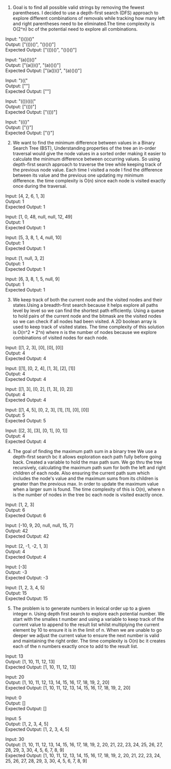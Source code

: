 1. Goal is to find all possible valid strings by removing the fewest parentheses. I decided to use a depth-first search (DFS) approach to explore different combinations of removals while tracking how many left and right parentheses need to be eliminated.The time complexity is O(2^n) bc of the potential need to explore all combinations. 

Input: "()())()"  
Output: \["(())()", "()()()"\]  
Expected Output: \["(())()", "()()()"\]

Input: "(a)())()"  
Output: \["(a())()", "(a)()()"\]  
Expected Output: \["(a())()", "(a)()()"\]

Input: ")(("  
Output: \[""\]  
Expected Output: \[""\]

Input: "(())(((("  
Output: \["(())"\]  
Expected Output: \["(())"\]

Input: "((()"  
Output: \["()"\]  
Expected Output: \["()"\]

2. We want to find the minimum difference between values in a Binary Search Tree (BST), Understanding properties of the tree an in-order traversal would give the node values in a sorted order making it easier to calculate the minimum difference between occurring values. So using depth-first search approach to traverse the tree while keeping track of the previous node value. Each time I visited a node I find the difference between its value and the previous one updating my minimum difference. the time complexity is O(n) since each node is visited exactly once during the traversal.   
   

Input: \[4, 2, 6, 1, 3\]  
Output: 1  
Expected Output: 1

Input: \[1, 0, 48, null, null, 12, 49\]  
Output: 1  
Expected Output: 1

Input: \[5, 3, 8, 1, 4, null, 10\]  
Output: 1  
Expected Output: 1

Input: \[1, null, 3, 2\]  
Output: 1  
Expected Output: 1

Input: \[6, 3, 8, 1, 5, null, 9\]  
Output: 1  
Expected Output: 1

3. We keep track of both the current node and the visited nodes and their states.Using a breadth-first search because it helps explore all paths level by level so we can find the shortest path efficiently. Using a queue to hold pairs of the current node and the bitmask are the visited nodes so we can check if all nodes had been visited. A 2D boolean array is used to keep track of visited states. The time complexity of this solution is O(n^2 \* 2^n) where n is the number of nodes because we explore combinations of visited nodes for each node.

Input: \[\[1, 2, 3\], \[0\], \[0\], \[0\]\]  
Output: 4  
Expected Output: 4

Input: \[\[1\], \[0, 2, 4\], \[1, 3\], \[2\], \[1\]\]  
Output: 4  
Expected Output: 4

Input: \[\[1, 3\], \[0, 2\], \[1, 3\], \[0, 2\]\]  
Output: 4  
Expected Output: 4

Input: \[\[1, 4, 5\], \[0, 2, 3\], \[1\], \[1\], \[0\], \[0\]\]  
Output: 5  
Expected Output: 5

Input: \[\[2, 3\], \[3\], \[0, 1\], \[0, 1\]\]  
Output: 4  
Expected Output: 4

4. The goal of finding the maximum path sum in a binary tree We use a depth-first search bc it allows exploration each path fully before going back. Created a variable to hold the max path sum. We go thru the tree recursively, calculating the maximum path sum for both the left and right children of each node. Also ensuring the current path sum which includes the node's value and the maximum sums from its children is greater than the previous max.  In order to update the maximum value when a larger sum is found. The time complexity of this is O(n), where n is the number of nodes in the tree bc each node is visited exactly once.   
   

Input: \[1, 2, 3\]  
Output: 6  
Expected Output: 6

Input: \[-10, 9, 20, null, null, 15, 7\]  
Output: 42  
Expected Output: 42

Input: \[2, \-1, \-2, 1, 3\]  
Output: 4  
Expected Output: 4

Input: \[-3\]  
Output: \-3  
Expected Output: \-3

Input: \[1, 2, 3, 4, 5\]  
Output: 15  
Expected Output: 15

5. The problem is to generate numbers in lexical order up to a given integer n. Using depth first search  to explore each potential number. We start with the smalles t number and using a variable to keep track of the current value to append to the result list whilst multiplying the current element by 10 to ensure it is in the limit of n. When we are unable to go deeper we adjust the current value to ensure the next number is valid and maintaining the right order. The time complexity is O(n) bc it creates each of the n numbers exactly once to add to the result list.

Input: 13  
Output: \[1, 10, 11, 12, 13\]  
Expected Output: \[1, 10, 11, 12, 13\]

Input: 20  
Output: \[1, 10, 11, 12, 13, 14, 15, 16, 17, 18, 19, 2, 20\]  
Expected Output: \[1, 10, 11, 12, 13, 14, 15, 16, 17, 18, 19, 2, 20\]

Input: 0  
Output: \[\]  
Expected Output: \[\]

Input: 5  
Output: \[1, 2, 3, 4, 5\]  
Expected Output: \[1, 2, 3, 4, 5\]

Input: 30  
Output: \[1, 10, 11, 12, 13, 14, 15, 16, 17, 18, 19, 2, 20, 21, 22, 23, 24, 25, 26, 27, 28, 29, 3, 30, 4, 5, 6, 7, 8, 9\]  
Expected Output: \[1, 10, 11, 12, 13, 14, 15, 16, 17, 18, 19, 2, 20, 21, 22, 23, 24, 25, 26, 27, 28, 29, 3, 30, 4, 5, 6, 7, 8, 9\]  
